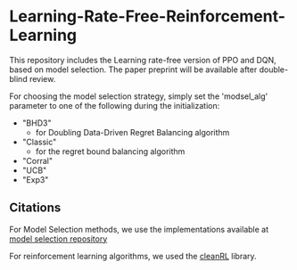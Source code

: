# Learning-Rate-Free-Reinforcement-Learning
This repository includes the Learning rate-free version of PPO and DQN, based on model selection. The paper preprint will be available  after double-blind review.

For choosing the model selection strategy, simply set the 'modsel_alg' parameter to one of the following during the initialization:
- "BHD3"
  - for Doubling Data-Driven Regret Balancing algorithm
- "Classic"
  - for the regret bound balancing algorithm
- "Corral"
- "UCB"
- "Exp3"


## Citations
For Model Selection methods, we use the implementations available at [model selection repository](https://github.com/pacchiano/modelselection)

For reinforcement learning algorithms, we used the [cleanRL](https://docs.cleanrl.dev/) library. 
